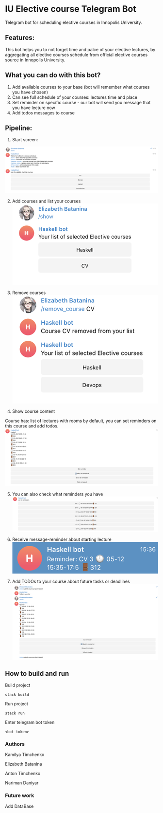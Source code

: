 # IU Elective course Telegram Bot

Telegram bot for scheduling elective courses in  Innopolis University. 

## Features:

This bot helps you to not forget time and palce of your elective lectures, by aggregating all elective courses 
schedule from official elective courses source in Innopolis University. 

## What you can do with this bot?

1. Add available courses to your base (bot will remember what courses you have chosen)
2. Can see full schedule of your courses: lectures time and place
3. Set reminder on specific course - our bot will send you message that you have lecture now
4. Add todos messages to course

## Pipeline:

1. Start screen: 

![start screen](img/start.png)

2. Add courses and list your  courses 
![add courses](img/list_courses.png)

3. Remove courses
![remove courses](img/remove_courses.png)

4. Show course content

Course has: list of lectures with rooms by default, you can set reminders on this course and add todos.
![course content](img/course_content.png)

5. You can also check what reminders you have
![course reminders](img/list_reminders.png)

6. Receive message-reminder about starting lecture
![reminder](img/reminder.png)

7. Add TODOs to your course about future tasks or deadlines
![todo](img/add_todo.png)

## How to build and run

Build project

```
stack build
```

Run project

```
stack run
```
Enter telegram bot token
```
<bot-token>
```

### Authors

Kamilya Timchenko

Elizabeth Batanina

Anton Timchenko

Nariman Daniyar

### Future work 

Add DataBase 